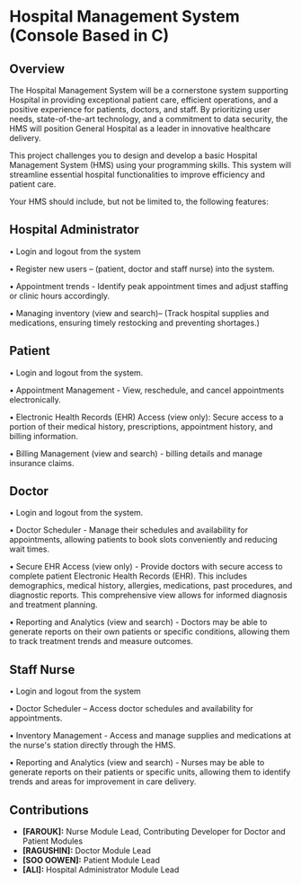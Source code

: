 # Hospital Management System (Console Based in C)

## Overview
The Hospital Management System will be a cornerstone system supporting Hospital in providing exceptional patient care, efficient operations, and a positive experience for patients, doctors, and staff. By prioritizing user needs, state-of-the-art technology, and a commitment to data security, the HMS will position General Hospital as a leader in innovative healthcare delivery.

This project challenges you to design and develop a basic Hospital Management System (HMS) using your programming skills. This system will streamline essential hospital functionalities to improve efficiency and patient care.

Your HMS should include, but not be limited to, the following features:

## Hospital Administrator
•	Login and logout from the system

•	Register new users – (patient, doctor and staff nurse) into the system. 

•	Appointment trends - Identify peak appointment times and adjust staffing or clinic hours accordingly.

•	Managing inventory (view and search)– (Track hospital supplies and medications, ensuring timely restocking and preventing shortages.)

## Patient
•	Login and logout from the system.

•	Appointment Management - View, reschedule, and cancel appointments electronically.

•	Electronic Health Records (EHR) Access (view only): Secure access to a portion of their medical history, prescriptions, appointment history, and billing information.

•	Billing Management (view and search) - billing details and manage insurance claims.


## Doctor
•	Login and logout from the system.

•	Doctor Scheduler - Manage their schedules and availability for appointments, allowing patients to book slots conveniently and reducing wait times.

•	Secure EHR Access (view only) - Provide doctors with secure access to complete patient Electronic Health Records (EHR). This includes demographics, medical history, allergies, medications, past procedures, and diagnostic reports. This comprehensive view allows for informed diagnosis and treatment planning.

•	Reporting and Analytics (view and search) - Doctors may be able to generate reports on their own patients or specific conditions, allowing them to track treatment trends and measure outcomes.

## Staff Nurse 
•	Login and logout from the system

•	Doctor Scheduler – Access doctor schedules and availability for appointments. 

•	Inventory Management - Access and manage supplies and medications at the nurse's station directly through the HMS. 

•	Reporting and Analytics (view and search) - Nurses may be able to generate reports on their patients or specific units, allowing them to identify trends and areas for improvement in care delivery.

## Contributions
- **[FAROUK]:** Nurse Module Lead, Contributing Developer for Doctor and Patient Modules
- **[RAGUSHIN]:** Doctor Module Lead
- **[SOO OOWEN]:** Patient Module Lead
- **[ALI]:** Hospital Administrator Module Lead
